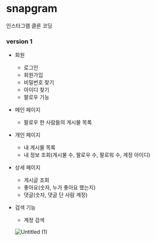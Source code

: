 # snapgram
인스타그램 클론 코딩

### version 1
- 회원
    - 로그인
    - 회원가입
    - 비밀번호 찾기
    - 아이디 찾기
    - 팔로우 기능
- 메인 페이지
    - 팔로우 한 사람들의 게시물 목록
- 개인 페이지
    - 내 게시물 목록
    - 내 정보 조회(게시물 수, 팔로우 수, 팔로워 수, 계정 아이디)
- 상세 페이지
    - 게시글 조회
    - 좋아요(숫자, 누가 좋아요 했는지)
    - 댓글(숫자, 댓글 단 사람 계정)
- 검색 기능
    - 계정 검색

  ![Untitled (1)](https://github.com/user-attachments/assets/973d1581-ce02-48dd-bbb6-a9a0cb7d7082)
